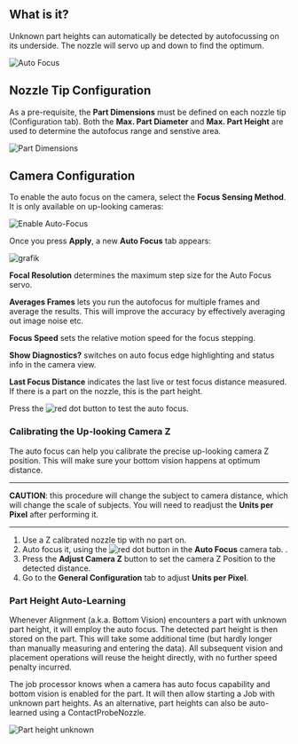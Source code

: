 ## What is it?

Unknown part heights can automatically be detected by autofocussing on its underside. The nozzle will servo up and down to find the optimum. 

![Auto Focus](https://user-images.githubusercontent.com/9963310/113595736-b4780980-9639-11eb-8e13-1b9a3c58f65d.gif)

## Nozzle Tip Configuration

As a pre-requisite, the **Part Dimensions** must be defined on each nozzle tip (Configuration tab). Both the **Max. Part Diameter** and **Max. Part Height** are used to determine the autofocus range and senstive area. 

![Part Dimensions](https://user-images.githubusercontent.com/9963310/113574803-1d9d5400-961d-11eb-860e-bd391d797f16.png)

## Camera Configuration

To enable the auto focus on the camera, select the **Focus Sensing Method**. It is only available on up-looking cameras: 

![Enable Auto-Focus](https://user-images.githubusercontent.com/9963310/113592481-84c70280-9635-11eb-9b4d-c3dcef2d8c33.png)

Once you press **Apply**, a new **Auto Focus** tab appears:

![grafik](https://user-images.githubusercontent.com/9963310/113593256-7f1dec80-9636-11eb-840c-18f01ab0ff54.png)

**Focal Resolution** determines the maximum step size for the Auto Focus servo. 

**Averages Frames** lets you run the autofocus for multiple frames and average the results. This will improve the accuracy by effectively averaging out image noise etc. 

**Focus Speed** sets the relative motion speed for the focus stepping. 
 
**Show Diagnostics?** switches on auto focus edge highlighting and status info in the camera view.  

**Last Focus Distance** indicates the last live or test focus distance measured. If there is a part on the nozzle, this is the part height. 

Press the ![red dot](https://user-images.githubusercontent.com/9963310/113594994-b42b3e80-9638-11eb-870d-f32a728bd8e8.png) button to test the auto focus.  

### Calibrating the Up-looking Camera Z

The auto focus can help you calibrate the precise up-looking camera Z position. This will make sure your bottom vision happens at optimum distance. 

___
**CAUTION**: this procedure will change the subject to camera distance, which will change the scale of subjects. You will need to readjust the **Units per Pixel** after performing it. 
___

1. Use a Z calibrated nozzle tip with no part on. 
2. Auto focus it, using the ![red dot](https://user-images.githubusercontent.com/9963310/113594994-b42b3e80-9638-11eb-870d-f32a728bd8e8.png) button in the **Auto Focus** camera tab. . 
3. Press the **Adjust Camera Z** button to set the camera Z Position to the detected distance. 
4. Go to the **General Configuration** tab to adjust **Units per Pixel**.


### Part Height Auto-Learning

Whenever Alignment (a.k.a. Bottom Vision) encounters a part with unknown part height, it will employ the auto focus. The detected part height is then stored on the part. This will take some additional time (but hardly longer than manually measuring and entering the data). All subsequent vision and placement operations will reuse the height directly, with no further speed penalty incurred. 

The job processor knows when a camera has auto focus capability and bottom vision is enabled for the part. It will then allow starting a Job with unknown part heights.  As an alternative, part heights can also be auto-learned using a ContactProbeNozzle.  

![Part height unknown](https://user-images.githubusercontent.com/9963310/113597986-c313f000-963c-11eb-84e9-b0bedb797185.png)